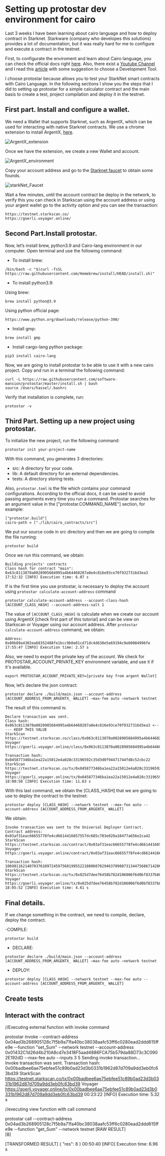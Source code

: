 # Setting up protostar dev environment for cairo 

Last 3 weeks I have been learning about cairo language and how to deploy contract in Starknet. Starkware (company who developes this solutions) provides a lot of documentation, but it was really hard for me to configure and execute a contract in the testnet. 

First, to configurate the enviroment and learn about Cairo language, you can check the official docs right [here](https://www.cairo-lang.org/docs/). Also, there exist a [Youtube Channel](https://www.youtube.com/@starkware_ltd/streams) and I read this [article](https://medium.com/starknet-edu/choosing-a-starknet-development-tool-d4335d0e62a5) with some suggestion to choose a Development Tool.  

I choose protostar because allows you to test your StarkNet smart contracts with Cairo Language. In the following sections I show you the steps that I did to setting up protostar for a simple calculator contract and the main basis to create a test, project compilation and deploy it in the testnet. 

## First part. Install and configure a wallet.

We need a Wallet that supports Starknet, such as ArgentX, which can be used for interacting with native Starknet contracts. We use a chrome extension to install ArgentX, [here](https://chrome.google.com/webstore/detail/argent-x/dlcobpjiigpikoobohmabehhmhfoodbb?hl=es-419).

![ArgentX_extension](https://user-images.githubusercontent.com/83148363/210157525-45b7f1cc-b349-4804-bda6-fcbd7c8e995c.png)

Once we have the extension, we create a new Wallet and account. 

![ArgentX_environment](https://user-images.githubusercontent.com/83148363/210157535-310cce3a-1c68-4182-aaf3-111b82256bdb.png)

Copy your account address and go to the [Starknet faucet](https://faucet.goerli.starknet.io/) to obtain some founds.

![starkNet_Faucet](https://user-images.githubusercontent.com/83148363/210157538-ef8503a3-f9ce-4569-8dc0-e9f42631a1da.png)

Wait a few minutes, until the account contract be deploy in the network, to verify this you can check in Starkscan using the account address or using your argent wallet go to the activity option and you can see the transaction:

```
https://testnet.starkscan.co/
https://goerli.voyager.online/
```
## Second Part.Install protostar. 

Now, let’s install brew, python3.9 and Cairo-lang environment in our computer. Open terminal and use the following command:

- To install brew: 
```
/bin/bash -c "$(curl -fsSL https://raw.githubusercontent.com/Homebrew/install/HEAD/install.sh)" 
```

- To install python3.9:

Using brew: 
``` 
brew install python@3.9
```

Using python official page: 
```
https://www.python.org/downloads/release/python-390/
```

- Install gmp: 
```
brew install gmp
```

- Install cargo-lang python package: 
```
pip3 install cairo-lang
```

Now, we are going to install protostar to be able to use it with a new cairo project. Copy and run in a terminal the following command:

```
curl -L https://raw.githubusercontent.com/software-mansion/protostar/master/install.sh | bash
source /Users/hassel/.bashrc
```

Verify that installation is complete, run: 
```
protostar -v
```

## Third Part. Setting up a new project using protostar. 

To initialize the new project, run the following command:
```
protostar init your-project-name
```

With this command, you generates 3 directories: 
- src: A directory for your code.
- lib: A default directory for an external dependencies.
- tests: A directory storing tests.

Also, `protostar.toml` is the file which contains your command configurations. According to the official docs, it can be used to avoid passing arguments every time you run a command. Protostar searches for an argument value in the ["protostar.COMMAND_NAME"] section, for example: 

```
["protostar.build"]
cairo-path = ["./lib/cairo_contracts/src"]
```

We put our source code in src directory and then we are going to compile the file running:
```
protostar build
```

Once we run this command, we obtain:
```
Building projects' contracts                                                                                                                                
Class hash for contract "main": 0x63c8113870a0028905684995a4b64460287a0e4c816e93ce70f9327316d3ea3
17:52:32 [INFO] Execution time: 6.07 s
```

If is the first time you use protostar, is necessary to deploy the account using `protostar calculate-account-address` command

```
protostar calculate-account-address --account-class-hash [ACCOUNT_CLASS_HASH] --account-address-salt 1 
```

The value of `[ACCOUNT_CLASS_HASH]` is calculate when we create our account using ArgentX [check first part of this tutorial] and can be view on Starkscan or Voyager using our account address. After `protostar calculate-account-address` command, we obtain:
```
Address: 0x00b89a4302ea68352488fe1bcc9b0e01cd71dc4d630e5e69194c9e60084996fe                                                                                 
17:55:47 [INFO] Execution time: 2.57 s
```

Also, we need to export the private key of the account. We check for PROTOSTAR_ACCOUNT_PRIVATE_KEY environment variable, and use it if it's available.
```
export PROTOSTAR_ACCOUNT_PRIVATE_KEY=[private key from argent Wallet] 
```

Now, let’s declare the json contract: 

```
protostar declare ./build/main.json --account-address [ACCOUNT_ADDRESS_FROM_ARGENTX_ WALLET] —max-fee auto —network testnet 
```

The result of this command is:
```
Declare transaction was sent.                                                                                                                               
Class hash: 0x063c8113870a0028905684995a4b64460287a0e4c816e93ce70f9327316d3ea3 <----- KEEP THIS VALUE
StarkScan https://testnet.starkscan.co/class/0x063c8113870a0028905684995a4b64460287a0e4c816e93ce70f9327316d3ea3
Voyager   https://goerli.voyager.online/class/0x063c8113870a0028905684995a4b64460287a0e4c816e93ce70f9327316d3ea3

Transaction hash: 0x045877346ba1ea22a15012e4a028c33196592c35d3d0f94471744fd8c52cbc22
StarkScan https://testnet.starkscan.co/tx/0x045877346ba1ea22a15012e4a028c33196592c35d3d0f94471744fd8c52cbc22
Voyager   https://goerli.voyager.online/tx/0x045877346ba1ea22a15012e4a028c33196592c35d3d0f94471744fd8c52cbc22
18:00:50 [INFO] Execution time: 11.63 s
```

With this last command, we obtain the [CLASS_HASH] that we are going to use to deploy the contract to the testnet:
```
protostar deploy [CLASS_HASH] --network testnet --max-fee auto --account-address [ACCOUNT_ADDRESS_FROM_ARGENTX_ WALLET]
```

We obtain: 
```
Invoke transaction was sent to the Universal Deployer Contract.                                                                                             
Contract address: 0x03af31eac66655778fe4cd6614416657557dc685c703e020a10477a656e2ca42
StarkScan https://testnet.starkscan.co/contract/0x03af31eac66655778fe4cd6614416657557dc685c703e020a10477a656e2ca42
Voyager   https://goerli.voyager.online/contract/0x03af31eac66655778fe4cd6614416657557dc685c703e020a10477a656e2ca42

Transaction hash: 1069811621407037610972459756819955221880607029463709887313447568671420675488
StarkScan https://testnet.starkscan.co/tx/0x025d7dee76458b782d106006f6d0bf8337b8854f7f2c1433053fbb999b4375a0
Voyager   https://goerli.voyager.online/tx/0x025d7dee76458b782d106006f6d0bf8337b8854f7f2c1433053fbb999b4375a0
18:05:52 [INFO] Execution time: 4.61 s
```

## Final details.

If we change something in the contract, we need to compile, declare, deploy the contract.

-COMPILE: 
```
protostar build
```
- DECLARE: 

```
protostar declare ./build/main.json --account-address [ACCOUNT_ADDRESS_FROM_ARGENTX_ WALLET] —max-fee auto —network testnet 
```

- DEPLOY: 
```
protostar deploy [CLASS_HASH] --network testnet --max-fee auto --account-address [ACCOUNT_ADDRESS_FROM_ARGENTX_ WALLET]
```

## Create tests


## Interact with the contract

//Executing external function with invoke command

protostar invoke --contract-address 0x04ad3b268905128c7f5b9a71fa40bc38038aafc53ff6c0280ead2ddd615ffe9e --function "set_Sum" --network testnet --account-address 0x01432C1d26d4b210A8cd7e3418F5aad4886FCA75b579da88D73c3C0902E192dD --max-fee auto --inputs 3 5 
Sending invoke transaction...                                                                                                                               
Invoke transaction was sent.
Transaction hash: 0x00badbee6ae75ebfee51c89b0ad23d3b0331b1962d87d709a9dd3eb0fc63bd39
StarkScan https://testnet.starkscan.co/tx/0x00badbee6ae75ebfee51c89b0ad23d3b0331b1962d87d709a9dd3eb0fc63bd39
Voyager   https://goerli.voyager.online/tx/0x00badbee6ae75ebfee51c89b0ad23d3b0331b1962d87d709a9dd3eb0fc63bd39
00:23:22 [INFO] Execution time: 5.32 s

//executing view function with call command

protostar call --contract-address 0x04ad3b268905128c7f5b9a71fa40bc38038aafc53ff6c0280ead2ddd615ffe9e --function "get_Sum" --network testnet
[RAW RESULT]                                                                                                                                                
[8]

[TRANSFORMED RESULT]
{
    "res": 8
}
00:50:40 [INFO] Execution time: 6.96 s
